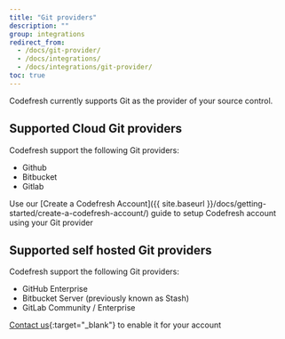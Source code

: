 ```yaml
---
title: "Git providers"
description: ""
group: integrations
redirect_from:
  - /docs/git-provider/
  - /docs/integrations/
  - /docs/integrations/git-provider/
toc: true
---
```

Codefresh currently supports Git as the provider of your source control.

## Supported Cloud Git providers
Codefresh support the following Git providers:
- Github
- Bitbucket
- Gitlab

Use our [Create a Codefresh Account]({{ site.baseurl }}/docs/getting-started/create-a-codefresh-account/) guide to setup Codefresh account using your Git provider

## Supported self hosted Git providers
Codefresh support the following Git providers:
- GitHub Enterprise
- Bitbucket Server (previously known as Stash)
- GitLab Community / Enterprise

[Contact us](https://codefresh.io/schedule-a-demo/){:target="_blank"} to enable it for your account
